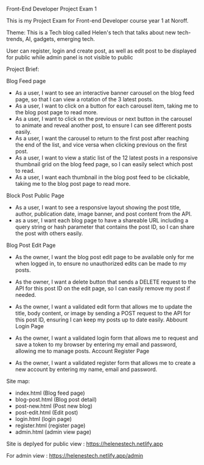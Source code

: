 Front-End Developer Project Exam 1

This is my Project Exam for Front-end Developer course year 1 at Noroff.

Theme: 
  This is a Tech blog called Helen's tech that talks about new tech-trends, AI, gadgets, emerging tech.
  
  User can register, login and create post, as well as edit post to be displayed for public while admin panel is not visible to public

Project Brief: 

Blog Feed page

- As a user, I want to see an interactive banner carousel on the blog feed page, so that I can view a rotation of the 3 latest posts.
- As a user, I want to click on a button for each carousel item, taking me to the blog post page to read more.
- As a user, I want to click on the previous or next button in the carousel to animate and reveal another post, to ensure I can see different posts easily.
- As a user, I want the carousel to return to the first post after reaching the end of the list, and vice versa when clicking previous on the first post.
- As a user, I want to view a static list of the 12 latest posts in a responsive thumbnail grid on the blog feed page, so I can easily select which post to read.
- As a user, I want each thumbnail in the blog post feed to be clickable, taking me to the blog post page to read more.

  
Block Post Public Page

- As a user, I want to see a responsive layout showing the post title, author, publication date, image banner, and post content from the API.
- as a user, I want each blog page to have a shareable URL including a query string or hash parameter that contains the post ID, so I can share the post with others easily.

  
Blog Post Edit Page

- As the owner, I want the blog post edit page to be available only for me when logged in, to ensure no unauthorized edits can be made to my posts.
- As the owner, I want a delete button that sends a DELETE request to the API for this post ID on the edit page, so I can easily remove my post if needed.
- As the owner, I want a validated edit form that allows me to update the title, body content, or image by sending a POST request to the API for this post ID, ensuring I can keep my posts up to date easily.
Abbount Login Page

- As the owner, I want a validated login form that allows me to request and save a token to my browser by entering my email and password, allowing me to manage posts.
Account Register Page

- As the owner, I want a validated register form that allows me to create a new account by entering my name, email and password.

Site map: 
- index.html (Blog feed page)
- blog-post.html (Blog post detail)
- post-new.html (Post new blog)
- post-edit.html (Edit post)
- login.html (login page)
- register.html (register page)
- admin.html (admin view page)

Site is deplyed for public view : 
https://helenestech.netlify.app

For admin view :
https://helenestech.netlify.app/admin
